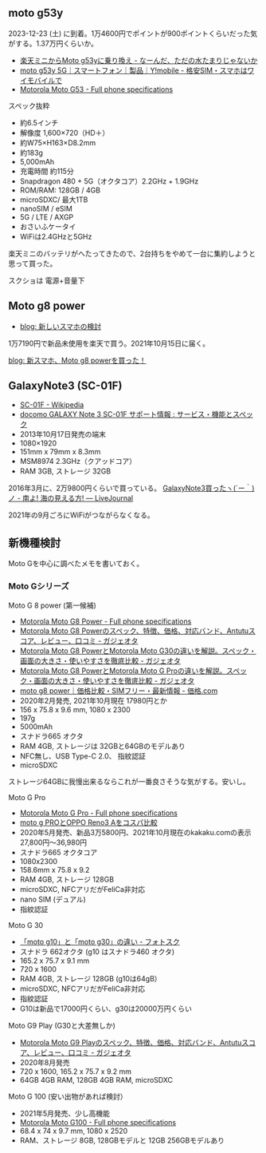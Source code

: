 ## moto g53y

2023-12-23 (土) に到着。1万4600円でポイントが900ポイントくらいだった気がする。1.37万円くらいか。

- [楽天ミニからMoto g53yに乗り換え - なーんだ、ただの水たまりじゃないか](https://karino2.github.io/2023/12/28/bye_rakuten_mini_hello_moto_g53y.html)
- [moto g53y 5G｜スマートフォン｜製品｜Y!mobile - 格安SIM・スマホはワイモバイルで](https://www.ymobile.jp/lineup/motog53y/)  
- [Motorola Moto G53 - Full phone specifications](https://www.gsmarena.com/motorola_moto_g53-12028.php)

スペック抜粋

- 約6.5インチ
- 解像度 	1,600×720（HD＋）
- 約W75×H163×D8.2mm
- 約183g
- 5,000mAh
- 充電時間 約115分
- Snapdragon 480 + 5G（オクタコア）2.2GHz + 1.9GHz
- ROM/RAM: 128GB / 4GB
- microSDXC/ 最大1TB
- nanoSIM / eSIM
- 5G / LTE / AXGP
- おさいふケータイ
- WiFiは2.4GHzと5GHz

楽天ミニのバッテリがへたってきたので、2台持ちをやめて一台に集約しようと思って買った。

スクショは 電源+音量下

## Moto g8 power

- [blog: 新しいスマホの検討](https://karino2.github.io/2021/09/23/new_phone_candidate.html)


1万7190円で新品未使用を楽天で買う。2021年10月15日に届く。

[blog: 新スマホ、Moto g8 powerを買った！](https://karino2.github.io/2021/10/15/moto_g8_power_newphone.html)

## GalaxyNote3 (SC-01F)

- [SC-01F - Wikipedia](https://ja.wikipedia.org/wiki/SC-01F)
- [docomo GALAXY Note 3 SC-01F サポート情報 : サービス・機能とスペック](https://www.nttdocomo.co.jp/support/product/sc01f/spec.html)
- 2013年10月17日発売の端末
- 1080×1920
- 151mm x 79mm x 8.3mm
- MSM8974 2.3GHz（クアッドコア）
- RAM 3GB, ストレージ 32GB

2016年3月に、2万9800円くらいで買っている。 [GalaxyNote3買ったヽ(´ー｀)ノ - 南よ! 海の見える方! — LiveJournal](https://karino2.livejournal.com/394344.html)

2021年の9月ごろにWiFiがつながらなくなる。

## 新機種検討

Moto Gを中心に調べたメモを書いておく。

### Moto Gシリーズ

Moto G 8 power (第一候補)
- [Motorola Moto G8 Power - Full phone specifications](https://www.gsmarena.com/motorola_moto_g8_power-10052.php)
- [Motorola Moto G8 Powerのスペック、特徴、価格、対応バンド、Antutuスコア、レビュー、口コミ - ガジェオタ](https://gajeota.com/device/motorola-moto-g-power)
- [Motorola Moto G8 PowerとMotorola Moto G30の違いを解説。スペック・画面の大きさ・使いやすさを徹底比較 - ガジェオタ](https://gajeota.com/compare/motorola-moto-g-power,motorola-moto-g30)
- [Motorola Moto G8 PowerとMotorola Moto G Proの違いを解説。スペック・画面の大きさ・使いやすさを徹底比較 - ガジェオタ](https://gajeota.com/compare/motorola-moto-g-power,motorola-moto-g-pro)
- [moto g8 power｜価格比較・SIMフリー・最新情報 - 価格.com](https://kakaku.com/keitai/smartphone/model/M0000000780/)
- 2020年2月発売, 2021年10月現在 17980円とか
- 156 x 75.8 x 9.6 mm, 1080 x 2300
- 197g
- 5000mAh
- スナドラ665 オクタ
- RAM 4GB, ストレージは 32GBと64GBのモデルあり
- NFC無し、USB Type-C 2.0、 指紋認証
- microSDXC

ストレージ64GBに我慢出来るならこれが一番良さそうな気がする。安いし。

Moto G Pro

- [Motorola Moto G Pro - Full phone specifications](https://www.gsmarena.com/motorola_moto_g_pro-10269.php)
- [moto g PROとOPPO Reno3 Aをコスパ比較](https://momenttech.tokyo/moto-g-pro-oppo-reno3-a/)
- 2020年5月発売、新品3万5800円、2021年10月現在のkakaku.comの表示 27,800円～36,980円
- スナドラ665 オクタコア
- 1080x2300
- 158.6mm x 75.8 x 9.2
- RAM 4GB, ストレージ 128GB
- microSDXC, NFCアリだがFeliCa非対応
- nano SIM (デュアル)
- 指紋認証


Moto G 30

- [「moto g10」と「moto g30」の違い - フォトスク](https://photosku.com/archives/4486/)
- スナドラ 662オクタ (g10 はスナドラ460 オクタ)
- 165.2 x 75.7 x 9.1 mm
- 720 x 1600
- RAM 4GB, ストレージ 128GB (g10は64gB）
- microSDXC, NFCアリだがFeliCa非対応
- 指紋認証
- G10は新品で17000円くらい、g30は20000万円くらい

Moto G9 Play (G30と大差無しか)

- [Motorola Moto G9 Playのスペック、特徴、価格、対応バンド、Antutuスコア、レビュー、口コミ - ガジェオタ](https://gajeota.com/device/motorola-moto-g9-play)
- 2020年8月発売
- 720 x 1600, 165.2 x 75.7 x 9.2 mm 
- 64GB 4GB RAM, 128GB 4GB RAM, microSDXC

Moto G 100 (安い出物があれば検討）

- 2021年5月発売、少し高機能
- [Motorola Moto G100 - Full phone specifications](https://www.gsmarena.com/motorola_moto_g100-10791.php)
- 68.4 x 74 x 9.7 mm, 1080 x 2520
- RAM、ストレージ 8GB, 128GBモデルと 12GB 256GBモデルあり


